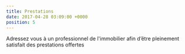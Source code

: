 ```yaml
---
title: Prestations
date: 2017-04-28 03:09:00 +0000
position: 5
---
```


Adressez vous à un professionnel de l'immobilier afin d’être pleinement satisfait des prestations offertes